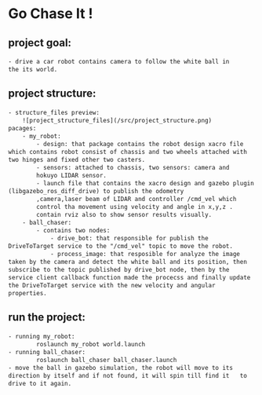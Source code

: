 # Go Chase It !

## project goal:

    - drive a car robot contains camera to follow the white ball in
    the its world.

## project structure:

    - structure_files preview:
        ![project_structure_files](/src/project_structure.png)
    pacages:
        - my_robot:
            - design: that package contains the robot design xacro file which contains robot consist of chassis and two wheels attached with two hinges and fixed other two casters.
            - sensors: attached to chassis, two sensors: camera and
            hokuyo LIDAR sensor.
            - launch file that contains the xacro design and gazebo plugin (libgazebo_ros_diff_drive) to publish the odometry
            ,camera,laser beam of LIDAR and controller /cmd_vel which
            control tha movement using velocity and angle in x,y,z .
            contain rviz also to show sensor results visually.
        - ball_chaser:
            - contains two nodes:
                - drive_bot: that responsible for publish the DriveToTarget service to the "/cmd_vel" topic to move the robot.
                - process_image: that resposible for analyze the image taken by the camera and detect the white ball and its position, then subscribe to the topic published by drive_bot node, then by the service client callback function made the procecss and finally update the DriveToTarget service with the new velocity and angular properties.

## run the project:

    - running my_robot:
            roslaunch my_robot world.launch
    - running ball_chaser:
            roslaunch ball_chaser ball_chaser.launch
    - move the ball in gazebo simulation, the robot will move to its direction by itself and if not found, it will spin till find it   to drive to it again.
